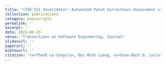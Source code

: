```yaml
---
title: "[TSE'23] Invalidator: Automated Patch Correctness Assessment via Semantic and Syntactic Reasoning."
collection: publications
category: manuscripts
permalink: ''
excerpt: ''
date: 2023-05-19
venue: "Transactions on Software Engineering, Journal"
slidesurl: ''
paperurl: ''
bibtexurl: ''
citation: '<u>Thanh Le-Cong</u>, Duc-Minh Luong, <u>Xuan-Bach D. Le</u>, David Lo, Nhat-Hoa Tran, Quang-Huy Bui, Quyet-Thang Huynh'
---
```

